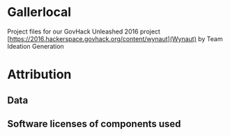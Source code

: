 # Gallerlocal

Project files for our GovHack Unleashed 2016 project [https://2016.hackerspace.govhack.org/content/wynaut](Wynaut) by Team Ideation Generation

# Attribution

## Data



## Software licenses of components used


